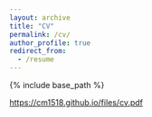 ```yaml
---
layout: archive
title: "CV"
permalink: /cv/
author_profile: true
redirect_from:
  - /resume
---
```


{% include base_path %}

 https://cm1518.github.io/files/cv.pdf
